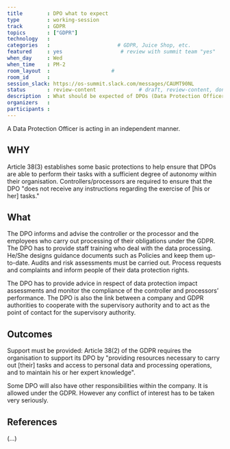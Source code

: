 ```yaml
---
title        : DPO what to expect
type         : working-session
track        : GDPR
topics       : ["GDPR"]
technology   :
categories   :                      # GDPR, Juice Shop, etc.
featured     : yes                   # review with summit team "yes"
when_day     : Wed
when_time    : PM-2
room_layout  :                    #
room_id      :
session_slack: https://os-summit.slack.com/messages/CAUMT90NL
status       : review-content              # draft, review-content, done
description  : What should be expected of DPOs (Data Protection Officers)
organizers   :
participants :
---
```


A Data Protection Officer is acting in an independent manner.

## WHY

Article 38(3) establishes some basic protections to help ensure that DPOs are able to perform their tasks with a sufficient degree of autonomy within their organisation. Controllers/processors are required to ensure that the DPO "does not receive any instructions regarding the exercise of [his or her] tasks."


## What

The DPO informs and advise the controller or the processor and the employees who carry out processing of their obligations under the GDPR. The DPO has to provide staff training who deal with the data processing.
He/She designs guidance documents such as Policies and keep them up-to-date. Audits and risk assessments must be carried out. Process requests and complaints and inform people of their data protection rights.

The DPO has to provide advice in respect of data protection impact assessments and monitor the compliance of the controller and processors’ performance.
The DPO is also the link between a company and GDPR authorities to cooperate with the supervisory authority and to act as the point of contact for the supervisory authority.


## Outcomes

Support must be provided: Article 38(2) of the GDPR requires the organisation to support its DPO by "providing resources necessary to carry out [their] tasks and access to personal data and processing operations, and to maintain his or her expert knowledge".

Some DPO will also have other responsibilities within the company. It is allowed under the GDPR. However any conflict of interest has to be taken very seriously.


## References

(...)
